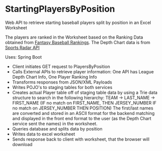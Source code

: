 # StartingPlayersByPosition
Web API to retrieve starting baseball players split by position in an Excel Worksheet

The players are ranked in the Worksheet based on the Ranking Data obtained from [Fantasy Baseball Rankings](https://fantasybaseballnerd.com). The Depth Chart data is from [Sports Radar API](https://developer.sportradar.com)

Uses: Spring Boot

- Client initiates GET request to PlayersByPosition
- Calls External APIs to retrieve player information:
  One API has League Depth Chart Info, One Player Ranking Info
- Transforms responses from JSON/XML Payloads
- Writes POJO's to staging tables for both services
- Creates actual Player table off of staging table data by using a Trie data structure to search in the following hierarchy:
   TEAM -> LAST_NAME -> FIRST_NAME (IF no match on FIRST_NAME, 
                                    THEN JERSEY_NUMBER
                                    IF no match on JERSEY_NUMBER
                                    THEN POSITION)
   The first/last names are converted and stored in an ASCII format for the backend matching and displayed
   in the front end format to the user (as the Depth Chart service sent the names) in the worksheet.           
- Queries database and splits data by position
- Writes data to excel worksheet
- Sends response back to client with worksheet, that the browser will download
